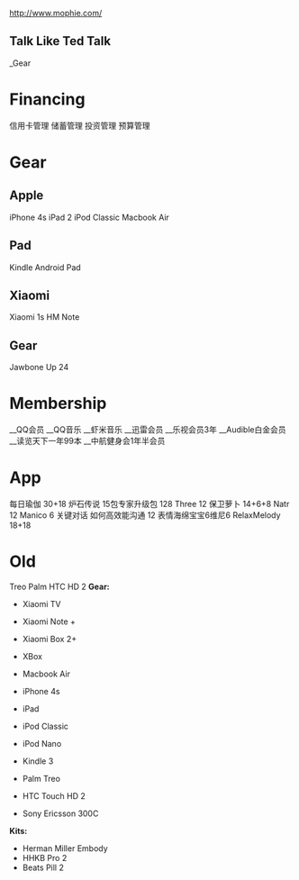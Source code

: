 http://www.mophie.com/
## Talk Like Ted Talk

_Gear
# Financing

信用卡管理
储蓄管理
投资管理
预算管理

# Gear

## Apple
iPhone 4s
iPad 2
iPod Classic
Macbook Air

## Pad
Kindle
Android Pad

## Xiaomi
Xiaomi 1s
HM Note

## Gear
Jawbone Up 24

# Membership

__QQ会员
__QQ音乐
__虾米音乐
__迅雷会员
__乐视会员3年
__Audible白金会员
__读览天下一年99本
__中航健身会1年半会员

# App
每日瑜伽 30+18
炉石传说 15包专家升级包 128
Three 12
保卫萝卜 14+6+8
Natr 12
Manico 6
关键对话 如何高效能沟通 12
表情海绵宝宝6维尼6
RelaxMelody 18+18


# Old
Treo Palm
HTC HD 2
__Gear:__

- Xiaomi TV
- Xiaomi Note +
- Xiaomi Box 2+

- XBox
- Macbook Air

- iPhone 4s
- iPad
- iPod Classic
- iPod Nano
- Kindle 3

- Palm Treo
- HTC Touch HD 2
- Sony Ericsson 300C

__Kits:__

- Herman Miller Embody
- HHKB Pro 2
- Beats Pill 2
